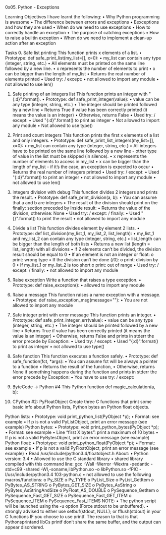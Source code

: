 0x05. Python - Exceptions

Learning Objectives
I have learnt the following:
•	Why Python programming is awesome
•	The difference between errors and exceptions
•	Eexceptions and how they are used
•	When do we need to use exceptions
•	How to correctly handle an exception
•	The purpose of catching exceptions
•	How to raise a builtin exception
•	When do we need to implement a clean-up action after an exception

Tasks
0. Safe list printing
This function prints x elements of a list.
•	Prototype: def safe_print_list(my_list=[], x=0):
•	my_list can contain any type (integer, string, etc.)
•	All elements must be printed on the same line followed by a new line.
•	x represents the number of elements to print
•	x can be bigger than the length of my_list
•	Returns the real number of elements printed
•	Used try: / except:
•	not allowed to import any module
•	not allowed to use len()

1. Safe printing of an integers list
This function prints an integer with "{:d}".format().
•	Prototype: def safe_print_integer(value):
•	value can be any type (integer, string, etc.)
•	The integer should be printed followed by a new line
•	Returns True if value has been correctly printed (it means the value is an integer)
•	Otherwise, returns False
•	Used try: / except:
•	Used "{:d}".format() to print as integer
•	Not allowed to import any module
•	Not allowed to use type()

2. Print and count integers
This function prints the first x elements of a list and only integers.
•	Prototype: def safe_print_list_integers(my_list=[], x=0):
•	my_list can contain any type (integer, string, etc.)
•	All integers have to be printed on the same line followed by a new line - other type of value in the list must be skipped (in silence).
•	x represents the number of elements to access in my_list
•	x can be bigger than the length of my_list - if it’s the case, an exception is expected to occur
•	Returns the real number of integers printed
•	Used try: / except:
•	Used "{:d}".format() to print an integer
•	not allowed to import any module
•	not allowed to use len()

3. Integers division with debug
This  function divides 2 integers and prints the result.
•	Prototype: def safe_print_division(a, b):
•	You can assume that a and b are integers
•	The result of the division should print on the finally: section preceded by Inside result:
•	Returns the value of the division, otherwise: None
•	Used try: / except: / finally:
•	Used "{}".format() to print the result
•	not allowed to import any module

4. Divide a list
This function divides element by element 2 lists.
•	Prototype: def list_division(my_list_1, my_list_2, list_length):
•	my_list_1 and my_list_2 can contain any type (integer, string, etc.)
•	list_length can be bigger than the length of both lists
•	Returns a new list (length = list_length) with all divisions
•	If 2 elements can’t be divided, the division result should be equal to 0
•	If an element is not an integer or float:
o	print: wrong type
•	If the division can’t be done (/0):
o	print: division by 0
•	If my_list_1 or my_list_2 is too short
o	print: out of range
•	Used try: / except: / finally:
•	not allowed to import any module

5. Raise exception
Write a function that raises a type exception.
•	Prototype: def raise_exception():
•	allowed to import any module

6. Raise a message
This  function raises a name exception with a message.
•	Prototype: def raise_exception_msg(message=""):
•	You are not allowed to import any module
7. Safe integer print with error message
This function prints an integer.
•	Prototype: def safe_print_integer_err(value):
•	value can be any type (integer, string, etc.)
•	The integer should be printed followed by a new line
•	Returns True if value has been correctly printed (it means the value is an integer)
•	Otherwise, returns False and prints in stderr the error precede by Exception:
•	Used try: / except:
•	Used "{:d}".format() to print as integer
•	not allowed to use type()

8. Safe function
This function executes a function safely.
•	Prototype: def safe_function(fct, *args):
•	You can assume fct will be always a pointer to a function
•	Returns the result of the function,
•	Otherwise, returns None if something happens during the function and prints in stderr the error precede by Exception:
•	You have to use try: / except:

9. ByteCode -> Python #4
This Python function def magic_calculation(a, b): 

10. CPython #2: PyFloatObject
Create three C functions that print some basic info about Python lists, Python bytes an Python float objects.

Python lists:
•	Prototype: void print_python_list(PyObject *p);
•	Format: see example
•	If p is not a valid PyListObject, print an error message (see example)
Python bytes:
•	Prototype: void print_python_bytes(PyObject *p);
•	Format: see example
•	Line “first X bytes”: print a maximum of 10 bytes
•	If p is not a valid PyBytesObject, print an error message (see example)
Python float:
•	Prototype: void print_python_float(PyObject *p);
•	Format: see example
•	If p is not a valid PyFloatObject, print an error message (see example)
•	Read /usr/include/python3.4/floatobject.h
About:
•	Python version: 3.4
•	Allowed to use the C standard library
•	shared library compiled with this command line: gcc -Wall -Werror -Wextra -pedantic -std=c99 -shared -Wl,-soname,libPython.so -o libPython.so -fPIC -I/usr/include/python3.4 103-python.c
•	not allowed to use the following macros/functions:
o	Py_SIZE
o	Py_TYPE
o	PyList_Size
o	PyList_GetItem
o	PyBytes_AS_STRING
o	PyBytes_GET_SIZE
o	PyBytes_AsString
o	PyBytes_AsStringAndSize
o	PyFloat_AS_DOUBLE
o	PySequence_GetItem
o	PySequence_Fast_GET_SIZE
o	PySequence_Fast_GET_ITEM
o	PySequence_ITEM
o	PySequence_Fast_ITEMS
NOTE:
•	The python script will be launched using the -u option (Force stdout to be unbuffered).
•	strongly advised to either use setbuf(stdout, NULL); or fflush(stdout) in your C functions IF you choose to use printf. The reason to that is that Pythonsprintand libCs printf don’t share the same buffer, and the output can appear disordered.


